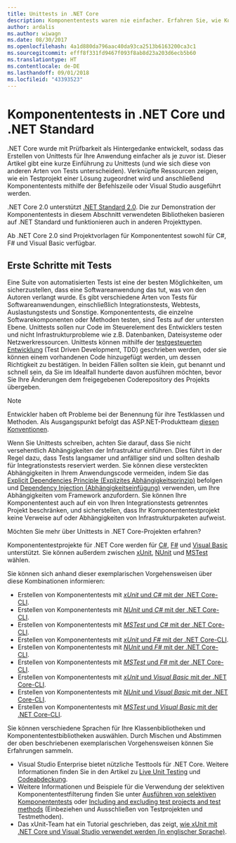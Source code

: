```yaml
---
title: Unittests in .NET Core
description: Komponententests waren nie einfacher. Erfahren Sie, wie Komponententests in .NET Core- und .NET Standard-Projekten verwendet werden.
author: ardalis
ms.author: wiwagn
ms.date: 08/30/2017
ms.openlocfilehash: 4a1d880da796aac40da93ca2513b6163200ca3c1
ms.sourcegitcommit: efff8f331fd9467f093f8ab8d23a203d6ecb5b60
ms.translationtype: HT
ms.contentlocale: de-DE
ms.lasthandoff: 09/01/2018
ms.locfileid: "43393523"
---
```

# <a name="unit-testing-in-net-core-and-net-standard"></a>Komponententests in .NET Core und .NET Standard

.NET Core wurde mit Prüfbarkeit als Hintergedanke entwickelt, sodass das Erstellen von Unittests für Ihre Anwendung einfacher als je zuvor ist. Dieser Artikel gibt eine kurze Einführung zu Unittests (und wie sich diese von anderen Arten von Tests unterscheiden). Verknüpfte Ressourcen zeigen, wie ein Testprojekt einer Lösung zugeordnet wird und anschließend Komponententests mithilfe der Befehlszeile oder Visual Studio ausgeführt werden.

.NET Core 2.0 unterstützt [.NET Standard 2.0](../../standard/net-standard.md). Die zur Demonstration der Komponententests in diesem Abschnitt verwendeten Bibliotheken basieren auf .NET Standard und funktionieren auch in anderen Projekttypen.

Ab .NET Core 2.0 sind Projektvorlagen für Komponententest sowohl für C#, F# und Visual Basic verfügbar.

## <a name="getting-started-with-testing"></a>Erste Schritte mit Tests

Eine Suite von automatisierten Tests ist eine der besten Möglichkeiten, um sicherzustellen, dass eine Softwareanwendung das tut, was von den Autoren verlangt wurde. Es gibt verschiedene Arten von Tests für Softwareanwendungen, einschließlich Integrationstests, Webtests, Auslastungstests und Sonstige. Komponententests, die einzelne Softwarekomponenten oder Methoden testen, sind Tests auf der untersten Ebene. Unittests sollen nur Code im Steuerelement des Entwicklers testen und nicht Infrastrukturprobleme wie z.B. Datenbanken, Dateisysteme oder Netzwerkressourcen. Unittests können mithilfe der [testgesteuerten Entwicklung](http://deviq.com/test-driven-development/) (Test Driven Development, TDD) geschrieben werden, oder sie können einem vorhandenen Code hinzugefügt werden, um dessen Richtigkeit zu bestätigen. In beiden Fällen sollten sie klein, gut benannt und schnell sein, da Sie im Idealfall hunderte davon ausführen möchten, bevor Sie Ihre Änderungen dem freigegebenen Coderepository des Projekts übergeben.

> [!NOTE]
> Entwickler haben oft Probleme bei der Benennung für ihre Testklassen und Methoden. Als Ausgangspunkt befolgt das ASP.NET-Produktteam [diesen Konventionen](https://github.com/aspnet/Home/wiki/Engineering-guidelines#unit-tests-and-functional-tests).

Wenn Sie Unittests schreiben, achten Sie darauf, dass Sie nicht versehentlich Abhängigkeiten der Infrastruktur einführen. Dies führt in der Regel dazu, dass Tests langsamer und anfälliger sind und sollten deshalb für Integrationstests reserviert werden. Sie können diese versteckten Abhängigkeiten in Ihrem Anwendungscode vermeiden, indem Sie das [Explicit Dependencies Principle (Explizites Abhängigkeitsprinzip)](http://deviq.com/explicit-dependencies-principle/) befolgen und [Dependency Injection (Abhängigkeitseinfügung)](/aspnet/core/fundamentals/dependency-injection) verwenden, um Ihre Abhängigkeiten vom Framework anzufordern. Sie können Ihre Komponententest auch auf ein von Ihren Integrationstests getrenntes Projekt beschränken, und sicherstellen, dass Ihr Komponententestprojekt keine Verweise auf oder Abhängigkeiten von Infrastrukturpaketen aufweist.

Möchten Sie mehr über Unittests in .NET Core-Projekten erfahren?

Komponententestprojekte für .NET Core werden für [C#](../../csharp/index.md), [F#](../../fsharp/index.md) und [Visual Basic](../../visual-basic/index.md) unterstützt. Sie können außerdem zwischen [xUnit](http://xunit.github.io), [NUnit](http://nunit.org) und [MSTest](https://github.com/Microsoft/vstest-docs) wählen.

Sie können sich anhand dieser exemplarischen Vorgehensweisen über diese Kombinationen informieren:

* Erstellen von Komponententests mit [*xUnit* und *C#* mit der .NET Core-CLI](unit-testing-with-dotnet-test.md).
* Erstellen von Komponententests mit [*NUnit* und *C#* mit der .NET Core-CLI](unit-testing-with-nunit.md).
* Erstellen von Komponententests mit [*MSTest* und *C#* mit der .NET Core-CLI](unit-testing-with-mstest.md).
* Erstellen von Komponententests mit [*xUnit* und *F#* mit der .NET Core-CLI](unit-testing-fsharp-with-dotnet-test.md).
* Erstellen von Komponententests mit [*NUnit* und *F#* mit der .NET Core-CLI](unit-testing-fsharp-with-nunit.md).
* Erstellen von Komponententests mit [*MSTest* und *F#* mit der .NET Core-CLI](unit-testing-fsharp-with-mstest.md).
* Erstellen von Komponententests mit [*xUnit* und *Visual Basic* mit der .NET Core-CLI](unit-testing-visual-basic-with-dotnet-test.md).
* Erstellen von Komponententests mit [*NUnit* und *Visual Basic* mit der .NET Core-CLI](unit-testing-visual-basic-with-nunit.md).
* Erstellen von Komponententests mit [*MSTest* und *Visual Basic* mit der .NET Core-CLI](unit-testing-visual-basic-with-mstest.md).

Sie können verschiedene Sprachen für Ihre Klassenbibliotheken und Komponententestbibliotheken auswählen. Durch Mischen und Abstimmen der oben beschriebenen exemplarischen Vorgehensweisen können Sie Erfahrungen sammeln.

* Visual Studio Enterprise bietet nützliche Testtools für .NET Core. Weitere Informationen finden Sie in den Artikel zu [Live Unit Testing](/visualstudio/test/live-unit-testing) und [Codeabdeckung](https://github.com/Microsoft/vstest-docs/blob/master/docs/analyze.md#working-with-code-coverage).
* Weitere Informationen und Beispiele für die Verwendung der selektiven Komponententestfilterung finden Sie unter [Ausführen von selektiven Komponententests](selective-unit-tests.md) oder [Including and excluding test projects and test methods](/visualstudio/test/live-unit-testing#include-and-exclude-test-projects-and-test-methods) (Einbeziehen und Ausschließen von Testprojekten und Testmethoden).
* Das xUnit-Team hat ein Tutorial geschrieben, das zeigt, [wie xUnit mit .NET Core und Visual Studio verwendet werden (in englischer Sprache)](http://xunit.github.io/docs/getting-started-dotnet-core.html).
